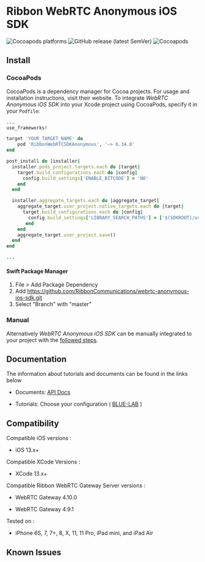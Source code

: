 # Ribbon WebRTC Anonymous iOS SDK

<p>
    <img alt="Cocoapods platforms" src="https://img.shields.io/cocoapods/p/RibbonWebRTCSDKAnonymous">
    <img alt="GitHub release (latest SemVer)" src="https://img.shields.io/github/v/release/RibbonCommunications/webrtc-anonymous-ios-sdk">
    <img alt="Cocoapods" src="https://img.shields.io/cocoapods/v/RibbonWebRTCSDKAnonymous">
</p>

## Install

### CocoaPods

CocoaPods is a dependency manager for Cocoa projects. For usage and installation instructions, visit their website. To integrate *WebRTC Anonymous iOS SDK* into your Xcode project using CocoaPods, specify it in your `Podfile`:

```ruby
...
use_frameworks!

target 'YOUR_TARGET_NAME' do
    pod 'RibbonWebRTCSDKAnonymous', '~> 6.34.0'
end

post_install do |installer|
  installer.pods_project.targets.each do |target|
    target.build_configurations.each do |config|
      config.build_settings['ENABLE_BITCODE'] = 'NO'
    end
  end

  installer.aggregate_targets.each do |aggregate_target|
    aggregate_target.user_project.native_targets.each do |target|
      target.build_configurations.each do |config|
        config.build_settings['LIBRARY_SEARCH_PATHS'] = ['$(SDKROOT)/usr/lib/swift', '$(TOOLCHAIN_DIR)/usr/lib/swift/$(PLATFORM_NAME)', '$(inherited)']
       end
    end
    aggregate_target.user_project.save()
  end
end

...
```

#### Swift Package Manager
1. File > Add Package Dependency
2. Add https://github.com/RibbonCommunications/webrtc-anonymous-ios-sdk.git
3. Select "Branch" with "master"

### Manual

Alternatively *WebRTC Anonymous iOS SDK* can be manually integrated to your project with the [followed steps](https://ribboncommunications.github.io/webrtc-anonymous-ios-sdk/tutorials/#/?id=manual-installation-after-v5170). 

## Documentation

The information about tutorials and documents can be found in the links below

* Documents: [API Docs](https://ribboncommunications.github.io/webrtc-anonymous-ios-sdk/docs)

* Tutorials: Choose your configuration ( [BLUE-LAB](https://ribboncommunications.github.io/webrtc-anonymous-ios-sdk/tutorials/?SUBSCRIPTIONFQDN=blue.rbbn.com&WEBSOCKETFQDN=blue.rbbn.com&ICESERVER1=turn-blue.rbbn.com) )

## Compatibility

Compatible iOS versions :

* iOS 13.x+

Compatible XCode Versions :

* XCode 13.x+

Compatible Ribbon WebRTC Gateway Server versions :

* WebRTC Gateway 4.10.0

* WebRTC Gateway 4.9.1

Tested on :

* iPhone 6S, 7, 7+, 8, X, 11, 11 Pro, iPad mini, and iPad Air

## Known Issues

